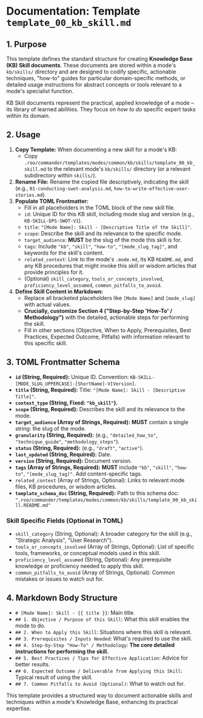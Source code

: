 # Documentation: Template `template_00_kb_skill.md`

## 1. Purpose

This template defines the standard structure for creating **Knowledge Base (KB) Skill documents**. These documents are stored within a mode's `kb/skills/` directory and are designed to codify specific, actionable techniques, "how-to" guides for particular domain-specific methods, or detailed usage instructions for abstract concepts or tools relevant to a mode's specialist function.

KB Skill documents represent the practical, applied knowledge of a mode – its library of learned abilities. They focus on *how to do* specific expert tasks within its domain.

## 2. Usage

1.  **Copy Template:** When documenting a new skill for a mode's KB:
    *   Copy `.roo/commander/templates/modes/common/kb/skills/template_00_kb_skill.md` to the relevant mode's `kb/skills/` directory (or a relevant subdirectory within `skills/`).
2.  **Rename File:** Rename the copied file descriptively, indicating the skill (e.g., `01-conducting-swot-analysis.md`, `how-to-write-effective-user-stories.md`).
3.  **Populate TOML Frontmatter:**
    *   Fill in all placeholders in the TOML block of the new skill file.
    *   `id`: Unique ID for this KB skill, including mode slug and version (e.g., `KB-SKILL-DPS-SWOT-V1`).
    *   `title`: `"[Mode Name]: Skill - [Descriptive Title of the Skill]"`.
    *   `scope`: Describe the skill and its relevance to the specific mode.
    *   `target_audience`: **MUST** be the slug of the mode this skill is for.
    *   `tags`: Include `"kb"`, `"skill"`, `"how-to"`, `"[mode_slug_tag]"`, and keywords for the skill's content.
    *   `related_context`: Link to the mode's `.mode.md`, its KB `README.md`, and any KB procedures that might invoke this skill or wisdom articles that provide principles for it.
    *   (Optional) `skill_category`, `tools_or_concepts_involved`, `proficiency_level_assumed`, `common_pitfalls_to_avoid`.
4.  **Define Skill Content in Markdown:**
    *   Replace all bracketed placeholders like `[Mode Name]` and `[mode_slug]` with actual values.
    *   **Crucially, customize Section 4 ("Step-by-Step 'How-To' / Methodology")** with the detailed, actionable steps for performing the skill.
    *   Fill in other sections (Objective, When to Apply, Prerequisites, Best Practices, Expected Outcome, Pitfalls) with information relevant to this specific skill.

## 3. TOML Frontmatter Schema

*   **`id` (String, Required):** Unique ID. Convention: `KB-SKILL-[MODE_SLUG_UPPERCASE]-[ShortName]-V[Version]`.
*   **`title` (String, Required):** Title: `"[Mode Name]: Skill - [Descriptive Title]"`.
*   **`context_type` (String, Fixed: `"kb_skill"`).**
*   **`scope` (String, Required):** Describes the skill and its relevance to the mode.
*   **`target_audience` (Array of Strings, Required):** **MUST** contain a single string: the slug of the mode.
*   **`granularity` (String, Required):** (e.g., `"detailed_how_to"`, `"technique_guide"`, `"methodology_steps"`).
*   **`status` (String, Required):** (e.g., `"draft"`, `"active"`).
*   **`last_updated` (String, Required):** Date.
*   **`version` (String, Required):** Document version.
*   **`tags` (Array of Strings, Required):** **MUST** include `"kb"`, `"skill"`, `"how-to"`, `"[mode_slug_tag]"`. Add content-specific tags.
*   `related_context` (Array of Strings, Optional): Links to relevant mode files, KB procedures, or wisdom articles.
*   **`template_schema_doc` (String, Required):** Path to this schema doc: `".roo/commander/templates/modes/common/kb/skills/template_00_kb_skill.README.md"`

### Skill Specific Fields (Optional in TOML)

*   `skill_category` (String, Optional): A broader category for the skill (e.g., "Strategic Analysis", "User Research").
*   `tools_or_concepts_involved` (Array of Strings, Optional): List of specific tools, frameworks, or conceptual models used in this skill.
*   `proficiency_level_assumed` (String, Optional): Any prerequisite knowledge or proficiency needed to apply this skill.
*   `common_pitfalls_to_avoid` (Array of Strings, Optional): Common mistakes or issues to watch out for.

## 4. Markdown Body Structure

*   `# [Mode Name]: Skill - {{ title }}`: Main title.
*   `## 1. Objective / Purpose of this Skill`: What this skill enables the mode to do.
*   `## 2. When to Apply this Skill`: Situations where this skill is relevant.
*   `## 3. Prerequisites / Inputs Needed`: What's required to use the skill.
*   `## 4. Step-by-Step "How-To" / Methodology`: **The core detailed instructions for performing the skill.**
*   `## 5. Best Practices / Tips for Effective Application`: Advice for better results.
*   `## 6. Expected Outcome / Deliverable from Applying this Skill`: Typical result of using the skill.
*   `## 7. Common Pitfalls to Avoid (Optional)`: What to watch out for.

This template provides a structured way to document actionable skills and techniques within a mode's Knowledge Base, enhancing its practical expertise.